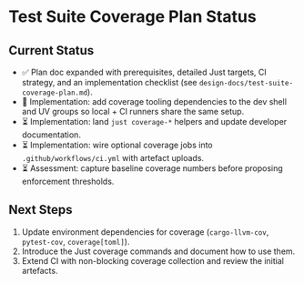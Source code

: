 # Test Suite Coverage Plan Status

## Current Status
- ✅ Plan doc expanded with prerequisites, detailed Just targets, CI strategy, and an implementation checklist (see `design-docs/test-suite-coverage-plan.md`).
- 🚧 Implementation: add coverage tooling dependencies to the dev shell and UV groups so local + CI runners share the same setup.
- ⏳ Implementation: land `just coverage-*` helpers and update developer documentation.
- ⏳ Implementation: wire optional coverage jobs into `.github/workflows/ci.yml` with artefact uploads.
- ⏳ Assessment: capture baseline coverage numbers before proposing enforcement thresholds.

## Next Steps
1. Update environment dependencies for coverage (`cargo-llvm-cov`, `pytest-cov`, `coverage[toml]`).
2. Introduce the Just coverage commands and document how to use them.
3. Extend CI with non-blocking coverage collection and review the initial artefacts.
